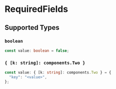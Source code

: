# RequiredFields


## Supported Types

### `boolean`

```typescript
const value: boolean = false;
```

### `{ [k: string]: components.Two }`

```typescript
const value: { [k: string]: components.Two } = {
  "key": "<value>",
};
```

